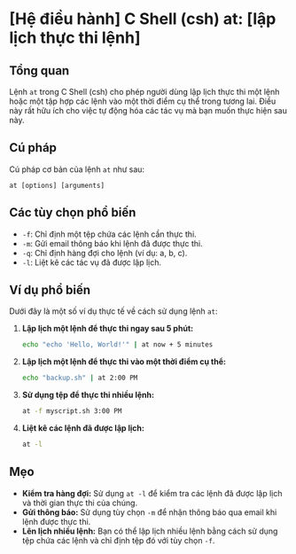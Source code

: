 # [Hệ điều hành] C Shell (csh) at: [lập lịch thực thi lệnh]

## Tổng quan
Lệnh `at` trong C Shell (csh) cho phép người dùng lập lịch thực thi một lệnh hoặc một tập hợp các lệnh vào một thời điểm cụ thể trong tương lai. Điều này rất hữu ích cho việc tự động hóa các tác vụ mà bạn muốn thực hiện sau này.

## Cú pháp
Cú pháp cơ bản của lệnh `at` như sau:
```
at [options] [arguments]
```

## Các tùy chọn phổ biến
- `-f`: Chỉ định một tệp chứa các lệnh cần thực thi.
- `-m`: Gửi email thông báo khi lệnh đã được thực thi.
- `-q`: Chỉ định hàng đợi cho lệnh (ví dụ: a, b, c).
- `-l`: Liệt kê các tác vụ đã được lập lịch.

## Ví dụ phổ biến
Dưới đây là một số ví dụ thực tế về cách sử dụng lệnh `at`:

1. **Lập lịch một lệnh để thực thi ngay sau 5 phút:**
   ```bash
   echo "echo 'Hello, World!'" | at now + 5 minutes
   ```

2. **Lập lịch một lệnh để thực thi vào một thời điểm cụ thể:**
   ```bash
   echo "backup.sh" | at 2:00 PM
   ```

3. **Sử dụng tệp để thực thi nhiều lệnh:**
   ```bash
   at -f myscript.sh 3:00 PM
   ```

4. **Liệt kê các lệnh đã được lập lịch:**
   ```bash
   at -l
   ```

## Mẹo
- **Kiểm tra hàng đợi:** Sử dụng `at -l` để kiểm tra các lệnh đã được lập lịch và thời gian thực thi của chúng.
- **Gửi thông báo:** Sử dụng tùy chọn `-m` để nhận thông báo qua email khi lệnh được thực thi.
- **Lên lịch nhiều lệnh:** Bạn có thể lập lịch nhiều lệnh bằng cách sử dụng tệp chứa các lệnh và chỉ định tệp đó với tùy chọn `-f`.